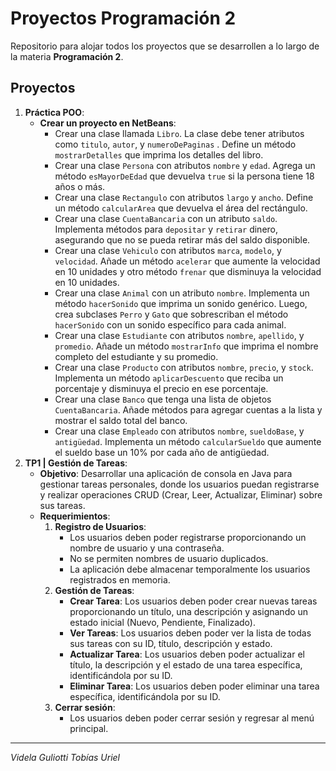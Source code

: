 # Proyectos Programación 2
Repositorio para alojar todos los proyectos que se desarrollen a lo largo de la materia **Programación 2**.
## Proyectos
1. **Práctica POO**:
    - **Crear un proyecto en NetBeans**:
        - Crear una clase llamada `Libro`. La clase debe tener atributos como `titulo`, `autor`, y `numeroDePaginas` . Define un método `mostrarDetalles` que imprima los detalles del libro.
        - Crear una clase `Persona` con atributos `nombre` y `edad`. Agrega un método `esMayorDeEdad` que devuelva `true` si la persona tiene 18 años o más.
        - Crear una clase `Rectangulo` con atributos `largo` y `ancho`. Define un método `calcularArea` que devuelva el área del rectángulo.
        - Crear una clase `CuentaBancaria` con un atributo `saldo`. Implementa métodos para `depositar` y `retirar` dinero, asegurando que no se pueda retirar más del saldo disponible. 
        - Crear una clase `Vehiculo` con atributos `marca`, `modelo`, y `velocidad`. Añade un método `acelerar` que aumente la velocidad en 10 unidades y otro método `frenar` que disminuya la velocidad en 10 unidades.
        - Crear una clase `Animal` con un atributo `nombre`. Implementa un método `hacerSonido` que imprima un sonido genérico. Luego, crea subclases `Perro` y `Gato` que sobrescriban el método `hacerSonido` con un sonido específico para cada animal.
        - Crear una clase `Estudiante` con atributos `nombre`, `apellido`, y `promedio`. Añade un método `mostrarInfo` que imprima el nombre completo del estudiante y su promedio.
        - Crear una clase `Producto` con atributos `nombre`, `precio`, y `stock`. Implementa un método `aplicarDescuento` que reciba un porcentaje y disminuya el precio en ese porcentaje. 
        - Crear una clase `Banco` que tenga una lista de objetos `CuentaBancaria`. Añade métodos para agregar cuentas a la lista y mostrar el saldo total del banco. 
        - Crear una clase `Empleado` con atributos `nombre`, `sueldoBase`, y `antigüedad`. Implementa un método `calcularSueldo` que aumente el sueldo base un 10% por cada año de antigüedad.
1. **TP1 | Gestión de Tareas**:
    - **Objetivo**: Desarrollar una aplicación de consola en Java para gestionar tareas personales, donde los usuarios puedan registrarse y realizar operaciones CRUD (Crear, Leer, Actualizar, Eliminar) sobre sus tareas.
    - **Requerimientos**:
        1. **Registro de Usuarios**:
            - Los usuarios deben poder registrarse proporcionando un nombre de usuario y una contraseña.
            - No se permiten nombres de usuario duplicados.
            - La aplicación debe almacenar temporalmente los usuarios registrados en memoria.
        1. **Gestión de Tareas**:
            - **Crear Tarea**: Los usuarios deben poder crear nuevas tareas proporcionando un título, una descripción y asignando un estado inicial (Nuevo, Pendiente, Finalizado).
            - **Ver Tareas**: Los usuarios deben poder ver la lista de todas sus tareas con su ID, título, descripción y estado.
            - **Actualizar Tarea**: Los usuarios deben poder actualizar el título, la descripción y el estado de una tarea específica, identificándola por su ID.
            - **Eliminar Tarea**: Los usuarios deben poder eliminar una tarea específica, identificándola por su ID.
        1. **Cerrar sesión**:
            - Los usuarios deben poder cerrar sesión y regresar al menú principal.
---
*Videla Guliotti Tobías Uriel*
